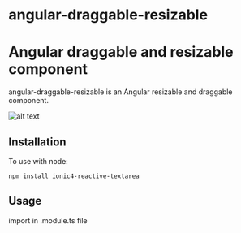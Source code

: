 # angular-draggable-resizable
Angular draggable and resizable component
=============

angular-draggable-resizable is an Angular resizable and draggable component.

![alt text](assets/angular-draggable-component.gif "Draggable component")

Installation
-----------------

To use with node:

```console
npm install ionic4-reactive-textarea
```


Usage
-----------------
import in .module.ts file

```typescript

```
